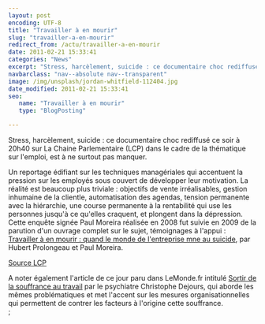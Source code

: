 ```yaml
---
layout: post
encoding: UTF-8
title: "Travailler à en mourir"
slug: "travailler-a-en-mourir"
redirect_from: /actu/travailler-a-en-mourir
date: 2011-02-21 15:33:41
categories: "News"
excerpt: "Stress, harcèlement, suicide : ce documentaire choc rediffusé ce soir à 20h40 sur La Chaine Parlementaire (LCP) dans le cadre de la thématique sur l'emploi, est à ne surtout pas manquer."
navbarclass: "nav--absolute nav--transparent"
image: /img/unsplash/jordan-whitfield-112404.jpg
date_modified: 2011-02-21 15:33:41
seo:
   name: "Travailler à en mourir"
   type: "BlogPosting"

---
```

Stress, harcèlement, suicide : ce documentaire choc rediffusé ce soir à 20h40 sur La Chaine Parlementaire (LCP) dans le cadre de la thématique sur l'emploi, est à ne surtout pas manquer.
  
Un reportage édifiant sur les techniques managériales qui accentuent la pression sur les employés sous couvert de développer leur motivation. La réalité est beaucoup plus triviale : objectifs de vente irréalisables, gestion inhumaine de la clientle, automatisation des agendas, tension permanente avec la hiérarchie, une course permanente à la rentabilité qui use les personnes jusqu'à ce qu'elles craquent, et plongent dans la dépression. Cette enquête signée Paul Moreira réalisée en 2008 fut suivie en 2009 de la parution d'un ouvrage complet sur le sujet, témoignages à l'appui : [Travailler à en mourir : quand le monde de l'entreprise mne au suicide](http://www.amazon.fr/Travailler-mourir-Quand-lentreprise-suicide/dp/2081221985/ref=sr_1_3?s=books&ie=UTF8&qid=1298302477&sr=1-3), par Hubert Prolongeau et Paul Moreira.  
  
[Source LCP](http://www.lcp.fr/Travailler-a-en-mourir-10603.html)  
  
A noter également l'article de ce jour paru dans LeMonde.fr intitulé [Sortir de la souffrance au travail](http://www.lemonde.fr/idees/article/2011/02/21/sortir-de-la-souffrance-au-travail_1483153_3232.html) par le psychiatre Christophe Dejours, qui aborde les mêmes problématiques et met l'accent sur les mesures organisationnelles qui permettent de contrer les facteurs à l'origine cette souffrance.  
  ;